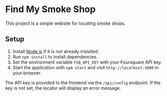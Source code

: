 # Find My Smoke Shop

This project is a simple website for locating smoke shops.

## Setup

1. Install [Node.js](https://nodejs.org/) if it is not already installed.
2. Run `npm install` to install dependencies.
3. Set the environment variable `FSQ_API_KEY` with your Foursquare API key.
4. Start the application with `npm start` and visit `http://localhost:3000` in your browser.

The API key is provided to the frontend via the `/api/config` endpoint. If the key is not set, the locator will display an error message.
